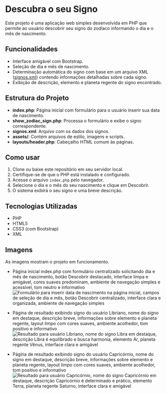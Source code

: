 # Descubra o seu Signo

Este projeto é uma aplicação web simples desenvolvida em PHP que permite ao usuário descobrir seu signo do zodíaco informando o dia e o mês de nascimento.

## Funcionalidades

- Interface amigável com Bootstrap.
- Seleção de dia e mês de nascimento.
- Determinação automática do signo com base em um arquivo XML ([signos.xml](signos.xml)) contendo informações detalhadas sobre cada signo.
- Exibição de descrição, elemento e planeta regente do signo encontrado.

## Estrutura do Projeto

- **index.php**: Página inicial com formulário para o usuário inserir sua data de nascimento.
- **show_zodiac_sign.php**: Processa o formulário e exibe o signo correspondente.
- **signos.xml**: Arquivo com os dados dos signos.
- **assets/**: Contém arquivos de estilo, imagens e scripts.
- **layouts/header.php**: Cabeçalho HTML comum às páginas.

## Como usar

1. Clone ou baixe este repositório em seu servidor local.
2. Certifique-se de que o PHP está instalado e configurado.
3. Acesse o arquivo `index.php` pelo navegador.
4. Selecione o dia e o mês do seu nascimento e clique em Descobrir.
5. O sistema exibirá o seu signo e uma breve descrição.

## Tecnologias Utilizadas

- PHP
- HTML5
- CSS3 (com Bootstrap)
- XML

## Imagens

As imagens mostram o projeto em funcionamento.

- Página inicial index.php com formulário centralizado solicitando dia e mês de nascimento, botão Descobrir destacado, interface limpa e amigável, cores suaves predominam, ambiente de navegação simples e acessível, tom neutro e informativo  
![Formulário para inserir data de nascimento na página inicial, campos de seleção de dia e mês, botão Descobrir centralizado, interface clara e organizada, ambiente de navegação simples](assets/img/index.png)

- Página de resultado exibindo signo do usuário Libriano, nome do signo em destaque, descrição breve, informações sobre elemento e planeta regente, layout limpo com cores suaves, ambiente acolhedor, tom positivo e informativo  
![Resultado para usuário Libriano, nome do signo Libra em destaque, descrição Libra é equilibrado e busca harmonia, elemento Ar, planeta regente Vênus, interface clara e amigável](assets/img/show_zodiac_sign.png)

- Página de resultado exibindo signo do usuário Capricórnio, nome do signo em destaque, descrição breve, informações sobre elemento e planeta regente, layout limpo com cores suaves, ambiente acolhedor, tom positivo e informativo  
![Resultado para usuário Capricórnio, nome do signo Capricórnio em destaque, descrição Capricórnio é determinado e prático, elemento Terra, planeta regente Saturno, interface clara e amigável](assets/img/show_zodiac_sign02.png)